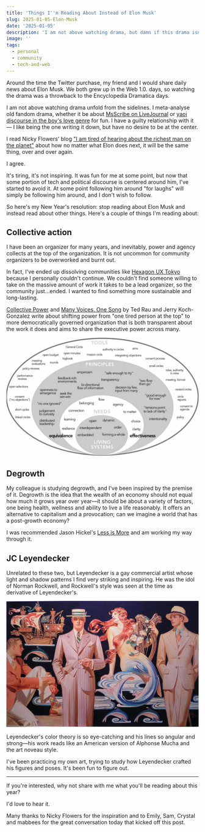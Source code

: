 ```yaml
---
title: 'Things I''m Reading About Instead of Elon Musk'
slug: 2025-01-05-Elon-Musk
date: '2025-01-05'
description: 'I am not above watching drama, but damn if this drama isn''t taking a piece of my soul.'
image: ''
tags:
  - personal
  - community
  - tech-and-web
---
```


Around the time the Twitter purchase, my friend and I would share daily news about Elon Musk. We both grew up in the Web 1.0. days, so watching the drama was a throwback to the Encyclopedia Dramatica days.

I am not above watching drama unfold from the sidelines. I meta-analyse old fandom drama, whether it be about [MsScribe on LiveJournal](/blog/posts/2023-06-18-An-Unauthorized-Fan-Treatise/) or [yaoi discourse in the boy's love genre](/blog/posts/2023-09-30-Visiting-the-First-Boys-Love-Exhibition-in-Japan/) for fun. I have a guilty relationship with it— I like being the one writing it down, but have no desire to be at the center.

I read Nicky Flowers' blog ["I am tired of hearing about the richest man on the planet"](https://nickyflowers.com/blog/2025/post_010325) about how no matter what Elon does next, it will be the same thing, over and over again.

I agree.

It's tiring, it's not inspiring. It was fun for me at some point, but now that some portion of tech and political discourse is centered around him, I've started to avoid it. At some point following him around "for laughs" will simply be following him around, and I don't wish to follow.

So here's my New Year's resolution: stop reading about Elon Musk and instead read about other things. Here's a couple of things I'm reading about:

## Collective action

I have been an organizer for many years, and inevitably, power and agency collects at the top of the organization. It is not uncommon for community organizers to be overworked and burnt out.

In fact, I've ended up dissolving communities like [Hexagon UX Tokyo](https://goodpatch.com/blog/ux-diversity-inclusive-culture) because I personally couldn't continue. We couldn't find someone willing to take on the massive amount of work it takes to be a lead organizer, so the community just...ended. I wanted to find something more sustainable and long-lasting.

[Collective Power](https://www.sociocracyforall.org/collective-power/) and [Many Voices, One Song](https://www.sociocracyforall.org/many-voices-one-song-2/) by Ted Rau and Jerry Koch-Gonzalez write about shifting power from "one tired person at the top" to more democratically governed organization that is both transparent about the work it does and aims to share the executive power across many.

![A chart of different tools and principles leveraged by sociocracy. From sociocracyforall.org.](sociocracy.png)

## Degrowth

My colleague is studying degrowth, and I've been inspired by the premise of it. Degrowth is the idea that the wealth of an economy should not equal how much it grows year over year—it should be about a variety of factors, one being health, wellness and ability to live a life reasonably. It offers an alternative to capitalism and a provocation; can we imagine a world that has a post-growth economy?

I was recommended Jason Hickel's [Less is More](https://www.jasonhickel.org/less-is-more) and am working my way through it.

## JC Leyendecker

Unrelated to these two, but Leyendecker is a gay commercial artist whose light and shadow patterns I find very striking and inspiring. He was the idol of Norman Rockwell, and Rockwell's style was seen at the time as derivative of Leyendecker's.

![An illustration of three men in suits and a siren. The patterns of the suits are striking against the dark background.](leyendecker.jpg)

Leyendecker's color theory is so eye-catching and his lines so angular and strong—his work reads like an American version of Alphonse Mucha and the art noveau style.

I've been practicing my own art, trying to study how Leyendecker crafted his figures and poses. It's been fun to figure out.

---

If you're interested, why not share with me what you'll be reading about this year? 

I'd love to hear it.

Many thanks to Nicky Flowers for the inspiration and to Emily, Sam, Crystal and mabbees for the great conversation today that kicked off this post.
